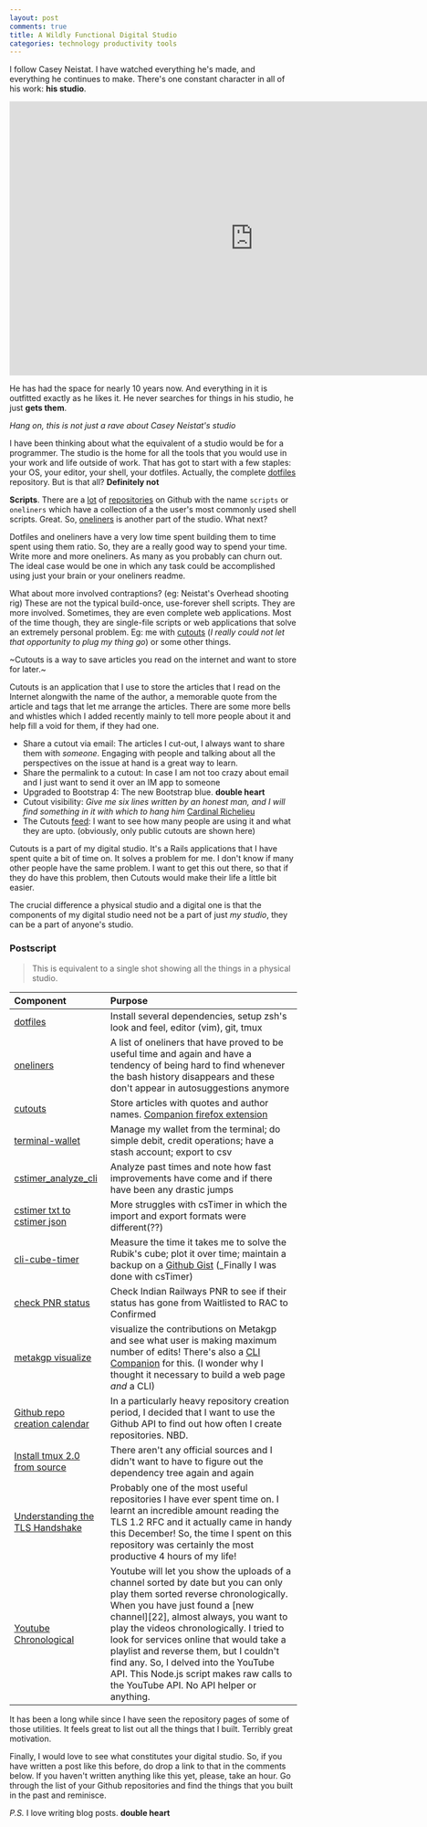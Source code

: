 ```yaml
---
layout: post
comments: true
title: A Wildly Functional Digital Studio
categories: technology productivity tools
---
```


I follow Casey Neistat. I have watched everything he's made, and everything he
continues to make. There's one constant character in all of his work: **his
studio**.

<iframe width="854" height="480" src="https://www.youtube.com/embed/vb60rrtTddQ"
frameborder="0" allow="autoplay; encrypted-media" allowfullscreen></iframe>

He has had the space for nearly 10 years now. And everything in it is outfitted
exactly as he likes it. He never searches for things in his studio, he just **gets
them**.

_Hang on, this is not just a rave about Casey Neistat's studio_

I have been thinking about what the equivalent of a studio would be for a
programmer. The studio is the home for all the tools that you would use in your
work and life outside of work. That has got to start with a few staples: your OS,
your editor, your shell, your dotfiles. Actually, the complete [dotfiles][1]
repository. But is that all? **Definitely not**

**Scripts**. There are a [lot][2] of [repositories][3] on Github with the name
`scripts` or `oneliners` which have a collection of a the user's most commonly
used shell scripts. Great. So, [oneliners][4] is another part of the studio.
What next?

Dotfiles and oneliners have a very low time spent building them to time spent
using them ratio. So, they are a really good way to spend your time. Write more
and more oneliners. As many as you probably can churn out. The ideal case would
be one in which any task could be accomplished using just your brain or your
oneliners readme.

What about more involved contraptions? (eg: Neistat's Overhead shooting rig)
These are not the typical build-once, use-forever shell scripts. They are more
involved. Sometimes, they are even complete web applications. Most of the time
though, they are single-file scripts or web applications that solve an extremely
personal problem. Eg: me with [cutouts][5] (_I really could not let that
opportunity to plug my thing go_) or some other things.

~Cutouts is a way to save articles you read on the internet and want to store for
later.~

Cutouts is an application that I use to store the articles that I read on the
Internet alongwith the name of the author, a memorable quote from the article
and tags that let me arrange the articles. There are some more bells and
whistles which I added recently mainly to tell more people about it and help
fill a void for them, if they had one.

- Share a cutout via email: The articles I cut-out, I always want to share them
    with _someone_. Engaging with people and talking about all the perspectives on
    the issue at hand is a great way to learn.
- Share the permalink to a cutout: In case I am not too crazy about email and I
    just want to send it over an IM app to someone
- Upgraded to Bootstrap 4: The new Bootstrap blue. **double heart**
- Cutout visibility: _Give me six lines written by an honest man, and I will
    find something in it with which to hang him_ [Cardinal Richelieu][6]
- The Cutouts [feed][7]: I want to see how many people are using it and what
    they are upto. (obviously, only public cutouts are shown here)

Cutouts is a part of my digital studio. It's a Rails applications that I have
spent quite a bit of time on. It solves a problem for me. I don't know if many
other people have the same problem. I want to get this out there, so that if
they do have this problem, then Cutouts would make their life a little bit
easier.

The crucial difference a physical studio and a digital one is that the
components of my digital studio need not be a part of just _my studio_, they can
be a part of anyone's studio.

### Postscript

> This is equivalent to a single shot showing all the things in a physical
> studio.

Component | Purpose
:--- | :---
[dotfiles][1] | Install several dependencies, setup zsh's look and feel, editor (vim), git, tmux
[oneliners][4] | A list of oneliners that have proved to be useful time and again and have a tendency of being hard to find whenever the bash history disappears and these don't appear in autosuggestions anymore
[cutouts][8] | Store articles with quotes and author names. [Companion firefox extension][9]
[terminal-wallet][12] | Manage my wallet from the terminal; do simple debit, credit operations; have a stash account; export to csv
[cstimer_analyze_cli][13] | Analyze past times and note how fast improvements have come and if there have been any drastic jumps
[cstimer txt to cstimer json][14] | More struggles with csTimer in which the import and export formats were different(??)
[cli-cube-timer][10] | Measure the time it takes me to solve the Rubik's cube; plot it over time; maintain a backup on a [Github Gist][11] (_Finally I was done with csTimer)
[check PNR status][15] | Check Indian Railways PNR to see if their status has gone from Waitlisted to RAC to Confirmed
[metakgp visualize][16] | visualize the contributions on Metakgp and see what user is making maximum number of edits! There's also a [CLI Companion][17] for this. (I wonder why I thought it necessary to build a web page _and_ a CLI)
[Github repo creation calendar][18] | In a particularly heavy repository creation period, I decided that I want to use the Github API to find out how often I create repositories. NBD.
[Install tmux 2.0 from source][19] | There aren't any official sources and I didn't want to have to figure out the dependency tree again and again
[Understanding the TLS Handshake][20] | Probably one of the most useful repositories I have ever spent time on. I learnt an incredible amount reading the TLS 1.2 RFC and it actually came in handy this December! So, the time I spent on this repository was certainly the most productive 4 hours of my life!
[Youtube Chronological][21] | Youtube will let you show the uploads of a channel sorted by date but you can only play them sorted reverse chronologically. When you have just found a [new channel][22], almost always, you want to play the videos chronologically. I tried to look for services online that would take a playlist and reverse them, but I couldn't find any. So, I delved into the YouTube API. This Node.js script makes raw calls to the YouTube API. No API helper or anything.

It has been a long while since I have seen the repository pages of some of those
utilities. It feels great to list out all the things that I built. Terribly
great motivation.

Finally, I would love to see what constitutes your digital studio. So, if you
have written a post like this before, do drop a link to that in the comments
below. If you haven't written anything like this yet, please, take an hour. Go
through the list of your Github repositories and find the things that you built
in the past and reminisce.

_P.S._ I love writing blog posts. **double heart**


[1]: https://github.com/icyflame/dotfiles
[2]: https://github.com/search?l=Shell&o=asc&q=scripts&s=stars&type=Repositories&utf8=%E2%9C%93
[3]: https://github.com/search?l=Shell&o=asc&q=oneliners&s=stars&type=Repositories&utf8=%E2%9C%93
[4]: https://github.com/icyflame/oneliners
[5]: https://cutouts.siddharthkannan.in
[6]: https://archive.is/ImDPr#selection-43.1-43.99
[7]: https://cutouts.siddharthkannan.in/feed
[8]: https://github.com/icyflame/cutouts
[9]: https://github.com/icyflame/cutouts-firefox
[10]: https://github.com/icyflame/cli-cube-timer
[11]: https://gist.github.com/icyflame/59f64461aff1438975d7b241876fcc6e
[12]: https://github.com/icyflame/terminal-wallet
[13]: https://github.com/icyflame/cstimer_analyser_cli
[14]: https://github.com/icyflame/cstimer-txt-to-json
[15]: https://github.com/icyflame/check-pnr-status
[16]: https://github.com/icyflame/metakgp-visualize
[17]: https://github.com/icyflame/metakgp-visualize-cli
[18]: https://github.com/icyflame/gh-repos-creation-cal
[19]: https://github.com/icyflame/install-from-source-tmux-2-0
[20]: https://www.siddharthkannan.in/tls-handshake/
[21]: https://github.com/icyflame/youtube-chronological
